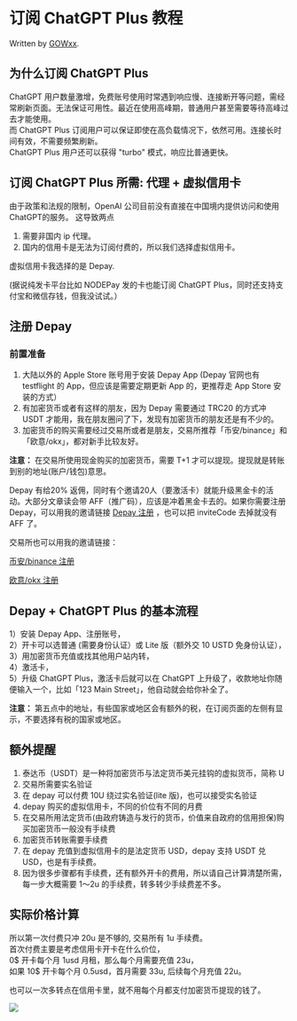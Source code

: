 # 订阅 ChatGPT Plus 教程

Written by [GOWxx](https://github.com/GOWxx).

## 为什么订阅 ChatGPT Plus

ChatGPT 用户数量激增，免费账号使用时常遇到响应慢、连接断开等问题，需经常刷新页面。无法保证可用性。最近在使用高峰期，普通用户甚至需要等待高峰过去才能使用。\
而 ChatGPT Plus 订阅用户可以保证即使在高负载情况下，依然可用。连接长时间有效，不需要频繁刷新。\
ChatGPT Plus 用户还可以获得 "turbo" 模式，响应比普通更快。

## 订阅 ChatGPT Plus 所需: 代理 + 虚拟信用卡

由于政策和法规的限制，OpenAI 公司目前没有直接在中国境内提供访问和使用ChatGPT的服务。
这导致两点

1. 需要非国内 ip 代理。
2. 国内的信用卡是无法为订阅付费的，所以我们选择虚拟信用卡。

虚拟信用卡我选择的是 Depay.

(据说纯发卡平台比如 NODEPay 发的卡也能订阅 ChatGPT Plus，同时还支持支付宝和微信存钱，但我没试试。）

## 注册 Depay

### 前置准备

1. 大陆以外的 Apple Store 账号用于安装 Depay App (Depay 官网也有 testflight 的 App，但应该是需要定期更新 App 的，更推荐走 App Store 安装的方式）
2. 有加密货币或者有这样的朋友，因为 Depay 需要通过 TRC20 的方式冲 USDT 才能用，我在朋友圈问了下，发现有加密货币的朋友还是有不少的。
3. 加密货币的购买需要经过交易所或者是朋友，交易所推荐「币安/binance」和「欧意/okx」，都对新手比较友好。

**注意：**
在交易所使用现金购买的加密货币，需要 T+1 才可以提现。提现就是转账到别的地址(账户/钱包)意思。

Depay 有给20% 返佣，同时有个邀请20人（要激活卡）就能升级黑金卡的活动。大部分文章读会带 AFF（推广码），应该是冲着黑金卡去的。如果你需要注册 Depay，可以用我的邀请链接 [Depay 注册]( https://depay.depay.one/web-app/register-h5?invitCode=458611&lang=zh-cn)
，也可以把 inviteCode 去掉就没有 AFF 了。

交易所也可以用我的邀请链接：


[币安/binance 注册](https://www.binance.com/zh-CN/activity/referral-entry/CPA?fromActivityPage=true&ref=CPA_0068AGIOPX)


[欧意/okx 注册](https://www.cnouyi.care/join/90660275)

## Depay + ChatGPT Plus 的基本流程

1）安装 Depay App、注册账号，\
2）开卡可以选普通 (需要身份认证）或 Lite 版（额外交 10 USTD 免身份认证），\
3）用加密货币充值或找其他用户站内转，\
4）激活卡，\
5）升级 ChatGPT Plus，激活卡后就可以在 ChatGPT 上升级了，收款地址你随便输入一个，比如「123 Main Street」，他自动就会给你补全了。

**注意：**
第五点中的地址，有些国家或地区会有额外的税，在订阅页面的左侧有显示，不要选择有税的国家或地区。

## 额外提醒

1. 泰达币（USDT）是一种将加密货币与法定货币美元挂钩的虚拟货币，简称 U
2. 交易所需要实名验证
3. 在 depay 可以付费 10U 绕过实名验证(lite 版)，也可以接受实名验证
4. depay 购买的虚拟信用卡，不同的价位有不同的月费
5. 在交易所用法定货币(由政府铸造与发行的货币，价值来自政府的信用担保)购买加密货币一般没有手续费
6. 加密货币转账需要手续费
7. 在 depay 充值到虚拟信用卡的是法定货币 USD，depay 支持 USDT 兑 USD，也是有手续费。
8. 因为很多步骤都有手续费，还有额外开卡的费用，所以请自己计算清楚所需，每一步大概需要 1～2u 的手续费，转多转少手续费差不多。

## 实际价格计算
所以第一次付费只冲 20u 是不够的, 交易所有 1u 手续费。\
首次付费主要是考虑信用卡开卡在什么价位，\
0$ 开卡每个月 1usd 月租，那么每个月需要充值 23u，\
如果 10$ 开卡每个月 0.5usd，首月需要 33u, 后续每个月充值 22u。

也可以一次多转点在信用卡里，就不用每个月都支付加密货币提现的钱了。

![](chrome-extension://mapjgeachilmcbbokkgcbgpbakaaeehi/assets/check.svg)
